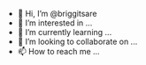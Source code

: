 - 👋 Hi, I’m @briggitsare
- 👀 I’m interested in ...
- 🌱 I’m currently learning ...
- 💞️ I’m looking to collaborate on ...
- 📫 How to reach me ...

<!---
briggitsare/briggitsare is a ✨ special ✨ repository because its `README.md` (this file) appears on your GitHub profile.
You can click the Preview link to take a look at your changes.
--->
